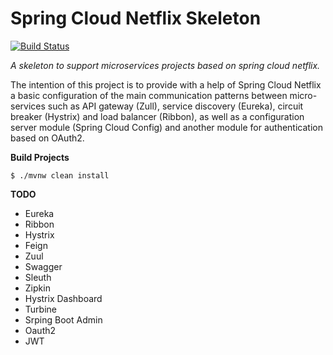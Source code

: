 # Spring Cloud Netflix Skeleton

[![Build Status](https://travis-ci.org/fpjunqueira/spring-cloud-netflix-skeleton.svg?branch=master)](https://travis-ci.org/fpjunqueira/spring-cloud-netflix-skeleton)

_A skeleton to support microservices projects based on spring cloud netflix._

The intention of this project is to provide with a help of Spring Cloud Netflix a basic configuration of the main communication patterns between micro-services such as API gateway (Zull), service discovery (Eureka), circuit breaker (Hystrix) and load balancer (Ribbon), as well as a configuration server module (Spring Cloud Config) and another module for authentication based on OAuth2.

**Build Projects**

`$ ./mvnw clean install
`

**TODO**

- Eureka
- Ribbon
- Hystrix
- Feign
- Zuul
- Swagger
- Sleuth
- Zipkin
- Hystrix Dashboard
- Turbine
- Srping Boot Admin
- Oauth2 
- JWT